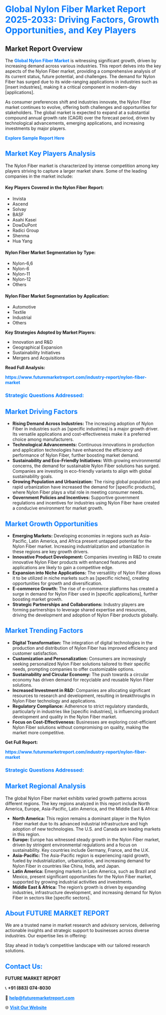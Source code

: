 <h1 style="color: #007BFF;">Global Nylon Fiber Market Report 2025-2033: Driving Factors, Growth Opportunities, and Key Players</h1>

<section id="overview">
<h2>Market Report Overview</h2>
<p>The <a href="https://www.futuremarketreport.com/industry-report/nylon-fiber-market" style="color: #007BFF; text-decoration: none;"><strong>Global Nylon Fiber Market</strong></a> is witnessing significant growth, driven by increasing demand across various industries. This report delves into the key aspects of the Nylon Fiber market, providing a comprehensive analysis of its current status, future potential, and challenges. The demand for Nylon Fiber has surged due to its wide-ranging applications in industries such as [insert industries], making it a critical component in modern-day [applications].</p>
<p>As consumer preferences shift and industries innovate, the Nylon Fiber market continues to evolve, offering both challenges and opportunities for stakeholders. The global market is expected to expand at a substantial compound annual growth rate (CAGR) over the forecast period, driven by technological advancements, emerging applications, and increasing investments by major players.</p>
</section>

<section id="overview">
<p><a href="https://www.futuremarketreport.com/request-sample/reportId=42044" style="color: #007BFF; text-decoration: none;"><strong>Explore Sample Report Here</strong></a></p>
</section>

<section id="key-players">
<h2 style="color: #007BFF;">Market Key Players Analysis</h2>
<p>The Nylon Fiber market is characterized by intense competition among key players striving to capture a larger market share. Some of the leading companies in the market include:</p>
<h4>Key Players Covered in the Nylon Fiber Report:</h4>
<ul><li>Invista</li><li>Ascend</li><li>Solvay</li><li>BASF</li><li>Asahi Kasei</li><li>DowDuPont</li><li>Radici Group</li><li>Shenma</li><li>Hua Yang</li></ul>
<h4>Nylon Fiber Market Segmentation by Type:</h4>
<ul><li>Nylon-6,6</li><li>Nylon-6</li><li>Nylon-11</li><li>Nylon-12</li><li>Others</li></ul>

<h4>Nylon Fiber Market Segmentation by Application:</h4>
<ul><li>Automotive</li><li>Textile</li><li>Industrial</li><li>Others</li></ul>
<p><strong>Key Strategies Adopted by Market Players:</strong></p>
<ul>
<li>Innovation and R&D</li>
<li>Geographical Expansion</li>
<li>Sustainability Initiatives</li>
<li>Mergers and Acquisitions</li>
</ul>
</section>

<section>
<p><strong>Read Full Analysis: </strong></p><a href="https://www.futuremarketreport.com/industry-report/nylon-fiber-market" style="color: #007BFF; text-decoration: none;"><strong>https://www.futuremarketreport.com/industry-report/nylon-fiber-market</strong></a>
<h3 style="color: #007BFF;">Strategic Questions Addressed:</h3>
</section>

<section id="driving-factors">
<h2 style="color: #007BFF;">Market Driving Factors</h2>
<ul>
<li><strong>Rising Demand Across Industries:</strong> The increasing adoption of Nylon Fiber in industries such as [specific industries] is a major growth driver. Its versatile applications and cost-effectiveness make it a preferred choice among manufacturers.</li>
<li><strong>Technological Advancements:</strong> Continuous innovations in production and application technologies have enhanced the efficiency and performance of Nylon Fiber, further boosting market demand.</li>
<li><strong>Sustainability and Eco-Friendly Initiatives:</strong> With growing environmental concerns, the demand for sustainable Nylon Fiber solutions has surged. Companies are investing in eco-friendly variants to align with global sustainability goals.</li>
<li><strong>Growing Population and Urbanization:</strong> The rising global population and rapid urbanization have increased the demand for [specific products], where Nylon Fiber plays a vital role in meeting consumer needs.</li>
<li><strong>Government Policies and Incentives:</strong> Supportive government regulations and incentives for industries using Nylon Fiber have created a conducive environment for market growth.</li>
</ul>
</section>

<section id="growth-opportunities">
<h2 style="color: #007BFF;">Market Growth Opportunities</h2>
<ul>
<li><strong>Emerging Markets:</strong> Developing economies in regions such as Asia-Pacific, Latin America, and Africa present untapped potential for the Nylon Fiber market. Increasing industrialization and urbanization in these regions are key growth drivers.</li>
<li><strong>Innovative Product Development:</strong> Companies investing in R&D to create innovative Nylon Fiber products with enhanced features and applications are likely to gain a competitive edge.</li>
<li><strong>Expansion into Niche Applications:</strong> The versatility of Nylon Fiber allows it to be utilized in niche markets such as [specific niches], creating opportunities for growth and diversification.</li>
<li><strong>E-commerce Growth:</strong> The rise of e-commerce platforms has created a surge in demand for Nylon Fiber used in [specific applications], further boosting market growth.</li>
<li><strong>Strategic Partnerships and Collaborations:</strong> Industry players are forming partnerships to leverage shared expertise and resources, driving the development and adoption of Nylon Fiber products globally.</li>
</ul>
</section>

<section id="trending-factors">
<h2 style="color: #007BFF;">Market Trending Factors</h2>
<ul>
<li><strong>Digital Transformation:</strong> The integration of digital technologies in the production and distribution of Nylon Fiber has improved efficiency and customer satisfaction.</li>
<li><strong>Customization and Personalization:</strong> Consumers are increasingly seeking personalized Nylon Fiber solutions tailored to their specific needs, prompting companies to offer customizable options.</li>
<li><strong>Sustainability and Circular Economy:</strong> The push towards a circular economy has driven demand for recyclable and reusable Nylon Fiber solutions.</li>
<li><strong>Increased Investment in R&D:</strong> Companies are allocating significant resources to research and development, resulting in breakthroughs in Nylon Fiber technology and applications.</li>
<li><strong>Regulatory Compliance:</strong> Adherence to strict regulatory standards, particularly in industries like [specific industries], is influencing product development and quality in the Nylon Fiber market.</li>
<li><strong>Focus on Cost-Effectiveness:</strong> Businesses are exploring cost-efficient Nylon Fiber solutions without compromising on quality, making the market more competitive.</li>
</ul>
</section>

<section>
<p><strong>Get Full Report: </strong></p><a href="https://www.futuremarketreport.com/industry-report/nylon-fiber-market" style="color: #007BFF; text-decoration: none;"><strong>https://www.futuremarketreport.com/industry-report/nylon-fiber-market</strong></a>
<h3 style="color: #007BFF;">Strategic Questions Addressed:</h3>
</section>


<section id="regional-analysis">
<h2 style="color: #007BFF;">Market Regional Analysis</h2>
<p>The global Nylon Fiber market exhibits varied growth patterns across different regions. The key regions analyzed in this report include North America, Europe, Asia-Pacific, Latin America, and the Middle East & Africa:</p>
<ul>
<li><strong>North America:</strong> This region remains a dominant player in the Nylon Fiber market due to its advanced industrial infrastructure and high adoption of new technologies. The U.S. and Canada are leading markets in this region.</li>
<li><strong>Europe:</strong> Europe has witnessed steady growth in the Nylon Fiber market, driven by stringent environmental regulations and a focus on sustainability. Key countries include Germany, France, and the U.K.</li>
<li><strong>Asia-Pacific:</strong> The Asia-Pacific region is experiencing rapid growth, fueled by industrialization, urbanization, and increasing demand for Nylon Fiber in countries like China, India, and Japan.</li>
<li><strong>Latin America:</strong> Emerging markets in Latin America, such as Brazil and Mexico, present significant opportunities for the Nylon Fiber market, supported by growing industrial activities and investments.</li>
<li><strong>Middle East & Africa:</strong> The region’s growth is driven by expanding industries, infrastructure development, and increasing demand for Nylon Fiber in sectors like [specific sectors].</li>
</ul>
</section>

<footer>
<h2 style="color: #007BFF;">About FUTURE MARKET REPORT</h2>
<p>We are a trusted name in market research and advisory services, delivering actionable insights and strategic support to businesses across diverse industries. Our expertise lies in offering:</p>

<p>Stay ahead in today’s competitive landscape with our tailored research solutions.</p>

<h2 style="color: #007BFF;">Contact Us:</h2>
<p><strong>FUTURE MARKET REPORT</strong></p>
<p>📞 <strong>+91 (883) 074-8030</strong></p>
<p>📧 <strong><a href="mailto:help@futuremarketreport.com" style="color: #007BFF;">help@futuremarketreport.com</a></strong></p>
<p>🌐 <strong><a href="https://www.futuremarketreport.com/" style="color: #007BFF;">Visit Our Website</a></strong></p>
</footer>
